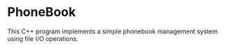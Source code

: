 # PhoneBook
This C++ program implements a simple phonebook management system using file I/O operations.
